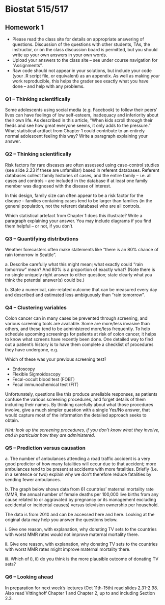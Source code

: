 # Biostat 515/517 
## Homework 1 

- Please read the class site for details on appropriate answering of questions. Discussion of the questions with 
other students, TAs, the instructor, or on the class discussion board is permitted, but you should write up your 
own answers in your own words. 
- Upload your answers to the class site – see under course navigation for “Assignments”. 
- Raw code should not appear in your solutions, but include your code (your .R script file, or equivalent) as an 
appendix. As well as making your work reproducible, this helps the grader see exactly what you have done – and 
help with any problems. 

### Q1 – Thinking scientifically 

Some adolescents using social media (e.g. Facebook) to follow their peers’ lives can have feelings of low self-esteem, 
inadequacy and inferiority about their own life. As described in this article, “When kids scroll through their feeds and see 
how great everyone seems, it only adds to the pressure.” What statistical artifact from Chapter 1 could contribute to an 
entirely normal adolescent feeling this way? Write a paragraph explaining your answer. 

### Q2 – Thinking scientifically 

Risk factors for rare diseases are often assessed using case-control studies (see slide 2.23 if these are unfamiliar) based 
in referent databases. Referent databases collect family histories of cases, and the entire family – i.e. all cases and 
controls – are included in the database if at least one family member was diagnosed with the disease of interest. 

In this design, family size can often appear to be a risk factor for the disease – families containing cases tend to be larger 
than families (in the general population, not the referent database) who are all controls. 

Which statistical artefact from Chapter 1 does this illustrate? Write a paragraph explaining your answer. You may 
include diagrams if you find them helpful – or not, if you don’t. 

### Q3 – Quantifying distributions 

Weather forecasters often make statements like “there is an 80% chance of rain tomorrow in Seattle”.  

a. Describe carefully what this might mean; what exactly could “rain tomorrow” mean? And 80% is a 
proportion of exactly what? (Note there is no single uniquely right answer to either question; state clearly 
what you think the potential answer(s) could be.) 

b. State a numerical, rain-related outcome that can be measured every day and described and estimated less 
ambiguously than “rain tomorrow”. 

### Q4 – Clustering variables  

Colon cancer can in many cases be prevented through screening, and various screening tools are available. Some are 
more/less invasive than others, and these tend to be administered more/less frequently. To help schedule upcoming 
screenings for patients at risk of colon cancer, it helps to know what screens have recently been done. One detailed way 
to find out a patient’s history is to have them complete a checklist of procedures they have undergone, e.g. 
 
Which of these was your previous screening test? 
-  Endoscopy 
-  Flexible Sigmoidoscopy 
-  Fecal-occult blood test (FOBT) 
-  Fecal immunochemical test (FIT) 
 
Unfortunately, questions like this produce unreliable responses, as patients confuse the various screening procedures, 
and forget details of them including their names. By thinking carefully about what those procedures involve, give a much 
simpler question with a single Yes/No answer, that would capture most of the information the detailed approach seeks 
to obtain. 
 
*Hint: look up the screening procedures, if you don’t know what they involve, and in particular how they are 
administered.*  

### Q5 – Prediction versus causation 

a. The number of ambulances attending a road traffic accident is a very good predictor of how many fatalities will 
occur due to that accident; more ambulances tend to be present at accidents with more fatalities. Briefly (i.e. in a 
sentence or two) explain why we don’t therefore reduce fatalities by sending fewer ambulances. 

b. The graph below shows data from 61 countries’ maternal mortality rate (MMR, the annual number of female 
deaths per 100,000 live births from any cause related to or aggravated by pregnancy or its management 
excluding accidental or incidental causes) versus television ownership per household.  
 
The data is from 2010 and can be accessed here and here. Looking at the original data may help you answer the 
questions below. 

i. Give one reason, with explanation, why donating TV sets to the countries with worst MMR rates would 
not improve maternal mortality there. 

ii. Give one reason, with explanation, why donating TV sets to the countries with worst MMR rates might 
improve maternal mortality there. 

iii. Which of i), ii) do you think is the more plausible outcome of donating TV sets? 

### Q6 – Looking ahead 
In preparation for next week’s lectures (Oct 11th-15th) read slides 2.31-2.98. Also read Vittinghoff Chapter 1 and Chapter 
2, up to and including Section 2.3. 
